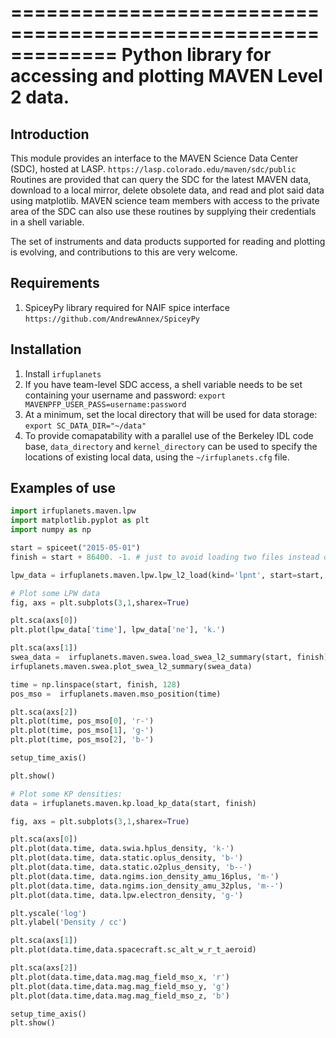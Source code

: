 =============================================================
Python library for accessing and plotting MAVEN Level 2 data.
=============================================================

Introduction
------------
This module provides an interface to the MAVEN Science Data Center (SDC), hosted at LASP.
    `https://lasp.colorado.edu/maven/sdc/public`
Routines are provided that can query the SDC for the latest MAVEN data, download to a local mirror, delete obsolete data, and read and plot said data using matplotlib.  MAVEN science team members with access to the private area of the SDC can also use these routines by supplying their credentials in a shell variable.

The set of instruments and data products supported for reading and plotting is evolving, and contributions to this are very welcome.

Requirements
------------

1. SpiceyPy library required for NAIF spice interface `https://github.com/AndrewAnnex/SpiceyPy`

Installation
------------

1. Install `irfuplanets`
3. If you have team-level SDC access, a shell variable needs to be set
containing your username and password:
    `export MAVENPFP_USER_PASS=username:password`
4. At a minimum, set the local directory that will be used for data storage:
    `export SC_DATA_DIR="~/data"`
4. To provide comapatability with a parallel use of the Berkeley IDL code base, `data_directory` and `kernel_directory` can be used to specify the locations of existing local data, using the `~/irfuplanets.cfg` file.


Examples of use
---------------
```python
import irfuplanets.maven.lpw
import matplotlib.pyplot as plt
import numpy as np

start = spiceet("2015-05-01")
finish = start + 86400. -1. # just to avoid loading two files instead of one.

lpw_data = irfuplanets.maven.lpw.lpw_l2_load(kind='lpnt', start=start, finish=finish)

# Plot some LPW data
fig, axs = plt.subplots(3,1,sharex=True)

plt.sca(axs[0])
plt.plot(lpw_data['time'], lpw_data['ne'], 'k.')

plt.sca(axs[1])
swea_data =  irfuplanets.maven.swea.load_swea_l2_summary(start, finish)
irfuplanets.maven.swea.plot_swea_l2_summary(swea_data)

time = np.linspace(start, finish, 128)
pos_mso =  irfuplanets.maven.mso_position(time)

plt.sca(axs[2])
plt.plot(time, pos_mso[0], 'r-')
plt.plot(time, pos_mso[1], 'g-')
plt.plot(time, pos_mso[2], 'b-')

setup_time_axis()

plt.show()

# Plot some KP densities:
data = irfuplanets.maven.kp.load_kp_data(start, finish)

fig, axs = plt.subplots(3,1,sharex=True)

plt.sca(axs[0])
plt.plot(data.time, data.swia.hplus_density, 'k-')
plt.plot(data.time, data.static.oplus_density, 'b-')
plt.plot(data.time, data.static.o2plus_density, 'b--')
plt.plot(data.time, data.ngims.ion_density_amu_16plus, 'm-')
plt.plot(data.time, data.ngims.ion_density_amu_32plus, 'm--')
plt.plot(data.time, data.lpw.electron_density, 'g-')

plt.yscale('log')
plt.ylabel('Density / cc')

plt.sca(axs[1])
plt.plot(data.time,data.spacecraft.sc_alt_w_r_t_aeroid)

plt.sca(axs[2])
plt.plot(data.time,data.mag.mag_field_mso_x, 'r')
plt.plot(data.time,data.mag.mag_field_mso_y, 'g')
plt.plot(data.time,data.mag.mag_field_mso_z, 'b')

setup_time_axis()
plt.show()




```
